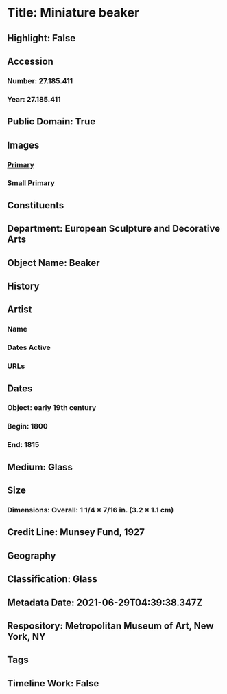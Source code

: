 # Title: Miniature beaker
## Highlight: False
## Accession
### Number: 27.185.411
### Year: 27.185.411
## Public Domain: True
## Images
### [Primary](https://images.metmuseum.org/CRDImages/es/original/69471.jpg)
### [Small Primary](https://images.metmuseum.org/CRDImages/es/web-large/69471.jpg)
## Constituents
## Department: European Sculpture and Decorative Arts
## Object Name: Beaker
## History
## Artist
### Name
### Dates Active
### URLs
## Dates
### Object: early 19th century
### Begin: 1800
### End: 1815
## Medium: Glass
## Size
### Dimensions: Overall: 1 1/4 × 7/16 in. (3.2 × 1.1 cm)
## Credit Line: Munsey Fund, 1927
## Geography
## Classification: Glass
## Metadata Date: 2021-06-29T04:39:38.347Z
## Respository: Metropolitan Museum of Art, New York, NY
## Tags
## Timeline Work: False